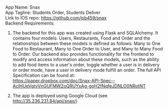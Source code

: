 App Name: Snax  
App Tagline: Students Order, Students Deliver  
Link to IOS repo: https://github.com/jsb459/snax  
Backend Requirements: 
1. The backend for this app was created using Flask and SQLAlchemy. It contains four models: Users, Restaurants, Food and Order and the relationships between these models is defined as follows: Many to One Food to Restaurant, Many to One Order to User, and Many to Many Food to Order. Our backend also provides functionality for the frontend to modify and access information about these models, such as the ability to add food items to a user's order, toggle whether a user is in delivery or order mode, have a user in delivery mode fulfill an order. The full API Specification can be found at:  
    https://paper.dropbox.com/doc/Snax-API-Spec--AclHUeVgtvVnGUFMW2oQRUYxAg-goH2fNqfeJDNLO0NRotNT    
    
 2. The app is deployed using Google Cloud (see http://35.236.231.84/api/snax/)
    
   
    
